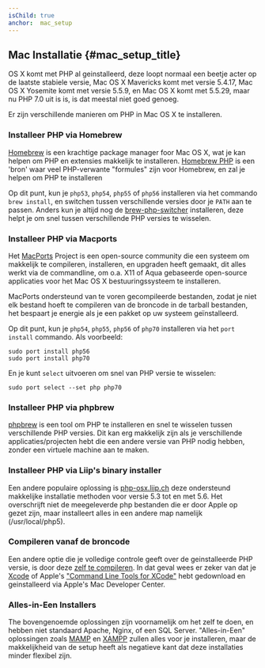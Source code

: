 ```yaml
---
isChild: true
anchor:  mac_setup
---
```


## Mac Installatie {#mac_setup_title}

OS X komt met PHP al geinstalleerd, deze loopt normaal een beetje acter op de laatste stabiele versie, Mac OS X Mavericks komt met versie 5.4.17, Mac OS X Yosemite komt met versie 5.5.9, en Mac OS X komt met 5.5.29, maar nu PHP 7.0 uit is is, is dat meestal niet goed genoeg.

Er zijn verschillende manieren om PHP in Mac OS X te installeren.

### Installeer PHP via Homebrew

[Homebrew] is een krachtige package manager foor Mac OS X, wat je kan helpen om PHP en extensies makkelijk te installeren.
[Homebrew PHP] is een 'bron' waar veel PHP-verwante "formules" zijn voor Homebrew, en zal je helpen om PHP te installeren

Op dit punt, kun je `php53`, `php54`, `php55` of `php56` installeren via het commando `brew install`, en switchen tussen verschillende versies door je `PATH` aan te passen. Anders kun je altijd nog de [brew-php-switcher][brew-php-switcher] installeren, deze helpt je om snel tussen verschillende PHP versies te wisselen.

### Installeer PHP via Macports

Het [MacPorts] Project is een open-source community die een systeem om makkelijk te compileren, installeren, en upgraden heeft gemaakt, dit alles werkt via de commandline, om o.a. X11 of Aqua gebaseerde open-source applicaties voor het Mac OS X bestuuringssysteem te installeren.

MacPorts ondersteund van te voren gecompileerde bestanden, zodat je niet elk bestand hoeft te compileren van de broncode in de tarball bestanden, het bespaart je energie als je een pakket op uw systeem geïnstalleerd.

Op dit punt, kun je `php54`, `php55`, `php56` of `php70` installeren via het `port install` commando. Als voorbeeld:

    sudo port install php56
    sudo port install php70

En je kunt `select` uitvoeren om snel van PHP versie te wisselen:

    sudo port select --set php php70

### Installeer PHP via phpbrew

[phpbrew] is een tool om PHP te installeren en snel te wisselen tussen verschillende PHP versies. Dit kan erg makkelijk zijn als je verschillende applicaties/projecten hebt die een andere versie van PHP nodig hebben, zonder een virtuele machine aan te maken.

### Installeer PHP via Liip's binary installer

Een andere populaire oplossing is [php-osx.liip.ch] deze ondersteund makkelijke installatie methoden voor versie 5.3 tot en met 5.6.
Het overschrijft niet de meegeleverde php bestanden die er door Apple op gezet zijn, maar installeert alles in een andere map namelijk (/usr/local/php5).

### Compileren vanaf de broncode

Een andere optie die je volledige controle geeft over de geinstalleerde PHP versie, is door deze [zelf te compileren][mac-compile].
In dat geval wees er zeker van dat je [Xcode][xcode-gcc-substitution] of Apple's 
["Command Line Tools for XCode"] hebt gedownload en geinstalleerd via Apple's Mac Developer Center.

### Alles-in-Een Installers

The bovengenoemde oplossingen zijn voornamelijk om het zelf te doen, en hebben niet standaard Apache, Nginx, of een SQL Server.
"Alles-in-Een" oplossingen zoals [MAMP][mamp-downloads] en [XAMPP][xampp] zullen alles voor je installeren, maar de makkelijkheid van de setup heeft als negatieve kant dat deze installaties minder flexibel zijn.


[Homebrew]: http://brew.sh/
[Homebrew PHP]: https://github.com/Homebrew/homebrew-php#installation
[MacPorts]: https://www.macports.org/install.php
[phpbrew]: https://github.com/phpbrew/phpbrew
[php-osx.liip.ch]: http://php-osx.liip.ch/
[mac-compile]: http://php.net/install.macosx.compile
[xcode-gcc-substitution]: https://github.com/kennethreitz/osx-gcc-installer
["Command Line Tools for XCode"]: https://developer.apple.com/downloads
[mamp-downloads]: http://www.mamp.info/en/downloads/
[xampp]: http://www.apachefriends.org/en/xampp.html
[brew-php-switcher]: https://github.com/philcook/brew-php-switcher
